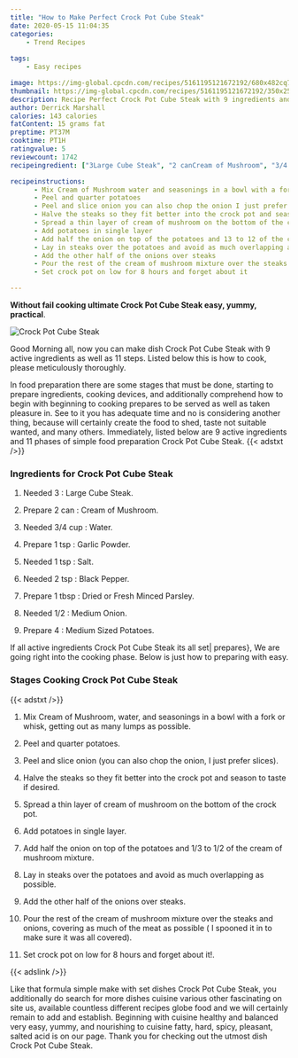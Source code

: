 ```yaml
---
title: "How to Make Perfect Crock Pot Cube Steak"
date: 2020-05-15 11:04:35
categories:
    - Trend Recipes
    
tags:
    - Easy recipes

image: https://img-global.cpcdn.com/recipes/5161195121672192/680x482cq70/crock-pot-cube-steak-recipe-main-photo.jpg
thumbnail: https://img-global.cpcdn.com/recipes/5161195121672192/350x250cq70/crock-pot-cube-steak-recipe-main-photo.jpg
description: Recipe Perfect Crock Pot Cube Steak with 9 ingredients and 11 stages of easy cooking.
author: Derrick Marshall
calories: 143 calories
fatContent: 15 grams fat
preptime: PT37M
cooktime: PT1H
ratingvalue: 5
reviewcount: 1742
recipeingredient: ["3Large Cube Steak", "2 canCream of Mushroom", "3/4 cupWater", "1 tspGarlic Powder", "1 tspSalt", "2 tspBlack Pepper", "1 tbspDried or Fresh Minced Parsley", "1/2Medium Onion", "4Medium Sized Potatoes"]

recipeinstructions: 
      - Mix Cream of Mushroom water and seasonings in a bowl with a fork or whisk getting out as many lumps as possible 
      - Peel and quarter potatoes 
      - Peel and slice onion you can also chop the onion I just prefer slices 
      - Halve the steaks so they fit better into the crock pot and season to taste if desired 
      - Spread a thin layer of cream of mushroom on the bottom of the crock pot 
      - Add potatoes in single layer 
      - Add half the onion on top of the potatoes and 13 to 12 of the cream of mushroom mixture 
      - Lay in steaks over the potatoes and avoid as much overlapping as possible 
      - Add the other half of the onions over steaks 
      - Pour the rest of the cream of mushroom mixture over the steaks and onions covering as much of the meat as possible  I spooned it in to make sure it was all covered 
      - Set crock pot on low for 8 hours and forget about it

---
```




**Without fail cooking ultimate Crock Pot Cube Steak easy, yummy, practical**. 


![Crock Pot Cube Steak](https://img-global.cpcdn.com/recipes/5161195121672192/680x482cq70/crock-pot-cube-steak-recipe-main-photo.jpg "Crock Pot Cube Steak")




Good Morning all, now you can make dish Crock Pot Cube Steak with 9 active ingredients as well as 11 steps. Listed below this is how to cook, please meticulously thoroughly.

In food preparation there are some stages that must be done, starting to prepare ingredients, cooking devices, and additionally comprehend how to begin with beginning to cooking prepares to be served as well as taken pleasure in. See to it you has adequate time and no is considering another thing, because will certainly create the food to shed, taste not suitable wanted, and many others. Immediately, listed below are 9 active ingredients and 11 phases of simple food preparation Crock Pot Cube Steak.
{{< adstxt />}}

### Ingredients for Crock Pot Cube Steak


1. Needed 3 : Large Cube Steak.

1. Prepare 2 can : Cream of Mushroom.

1. Needed 3/4 cup : Water.

1. Prepare 1 tsp : Garlic Powder.

1. Needed 1 tsp : Salt.

1. Needed 2 tsp : Black Pepper.

1. Prepare 1 tbsp : Dried or Fresh Minced Parsley.

1. Needed 1/2 : Medium Onion.

1. Prepare 4 : Medium Sized Potatoes.



If all active ingredients Crock Pot Cube Steak its all set| prepares}, We are going right into the cooking phase. Below is just how to preparing with easy.

### Stages Cooking Crock Pot Cube Steak

{{< adstxt />}}


1. Mix Cream of Mushroom, water, and seasonings in a bowl with a fork or whisk, getting out as many lumps as possible.



1. Peel and quarter potatoes.



1. Peel and slice onion (you can also chop the onion, I just prefer slices).



1. Halve the steaks so they fit better into the crock pot and season to taste if desired.



1. Spread a thin layer of cream of mushroom on the bottom of the crock pot.



1. Add potatoes in single layer.



1. Add half the onion on top of the potatoes and 1/3 to 1/2 of the cream of mushroom mixture.



1. Lay in steaks over the potatoes and avoid as much overlapping as possible.



1. Add the other half of the onions over steaks.



1. Pour the rest of the cream of mushroom mixture over the steaks and onions, covering as much of the meat as possible ( I spooned it in to make sure it was all covered).



1. Set crock pot on low for 8 hours and forget about it!.





{{< adslink />}}

Like that formula simple make with set dishes Crock Pot Cube Steak, you additionally do search for more dishes cuisine various other fascinating on site us, available countless different recipes globe food and we will certainly remain to add and establish. Beginning with cuisine healthy and balanced very easy, yummy, and nourishing to cuisine fatty, hard, spicy, pleasant, salted acid is on our page. Thank you for checking out the utmost dish Crock Pot Cube Steak.
